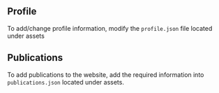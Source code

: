 ## Profile
To add/change profile information, modify the `profile.json` file located under assets

## Publications
To add publications to the website, add the required information into `publications.json` located under assets.
